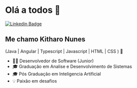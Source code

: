 <h1>Olá a todos 👋</h1>

[![Linkedin Badge](https://img.shields.io/badge/-LinkedIn-6633cc?style=flat-square&logo=Linkedin&logoColor=white&link=https://www.linkedin.com/in/kitharo-nunes/)](https://www.linkedin.com/in/kitharo-nunes/)

## Me chamo Kitharo Nunes
(Java | Angular | Typescript | Javascript | HTML | CSS ) 🚀
- 👩‍💻 Desenvolvedor de Software (Junior)
- 🎓 Graduação em Analise e Desenvolvimento de Sistemas
- 🎓 Pós Graduação em Inteligencia Artificial
- 💡 Paixão em desafios

<div align="left">
  
 </div>
